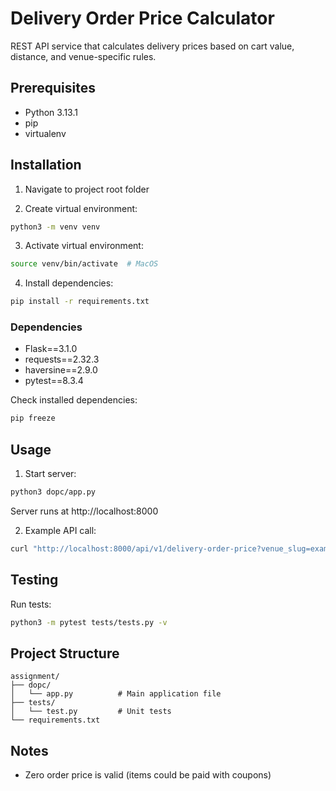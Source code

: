 # Delivery Order Price Calculator

REST API service that calculates delivery prices based on cart value, distance, and venue-specific rules.

## Prerequisites

- Python 3.13.1
- pip
- virtualenv

## Installation

1. Navigate to project root folder

2. Create virtual environment:
```bash
python3 -m venv venv
```

3. Activate virtual environment:
```bash
source venv/bin/activate  # MacOS
```

4. Install dependencies:
```bash
pip install -r requirements.txt
```

### Dependencies
- Flask==3.1.0
- requests==2.32.3
- haversine==2.9.0
- pytest==8.3.4

Check installed dependencies:
```bash
pip freeze
```

## Usage

1. Start server:
```bash
python3 dopc/app.py
```
Server runs at http://localhost:8000

2. Example API call:
```bash
curl "http://localhost:8000/api/v1/delivery-order-price?venue_slug=example&cart_value=1000&user_lat=60.1699&user_lon=24.9384"
```

## Testing

Run tests:
```bash
python3 -m pytest tests/tests.py -v
```

## Project Structure
```
assignment/
├── dopc/
│   └── app.py          # Main application file
├── tests/
│   └── test.py         # Unit tests
└── requirements.txt
```

## Notes
- Zero order price is valid (items could be paid with coupons)